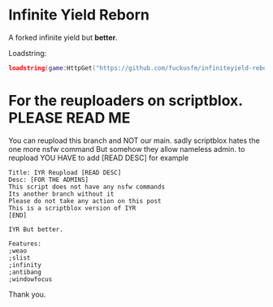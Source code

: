 # Infinite Yield Reborn
A forked infinite yield but **better**.

Loadstring:
```lua
loadstring(game:HttpGet("https://github.com/fuckusfm/infiniteyield-reborn/raw/scriptblox/source"))()
```

# For the reuploaders on scriptblox. PLEASE READ ME
You can reupload this branch and NOT our main. sadly scriptblox hates the one more nsfw command
But somehow they allow nameless admin.
to reupload YOU HAVE to add [READ DESC]
for example
```
Title: IYR Reupload [READ DESC]
Desc: [FOR THE ADMINS]
This script does not have any nsfw commands
Its another branch without it
Please do not take any action on this post
This is a scriptblox version of IYR
[END]

IYR But better.

Features:
;weao
;slist
;infinity
;antibang
;windowfocus
```

Thank you.
